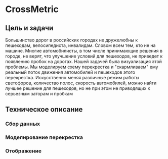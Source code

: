 # CrossMetric

## Цель и задачи

   Большинство дорог в российских городах не дружелюбны к пешеходам, велосипедиста, инвалидам.
   Словом всем тем, кто не на машине. Многие автомобилисты, в том числе принимающие решения в городе,
   не верят, что улучшение условий для пешеходов, не приведет к появлению пробок на дорогах.
   Нашей задачей была  визуализация этой проблемы. Мы моделируем схему перекрестка и "скармливаем"
   ему реальный поток движения автомобилей и пешеходов  этого перекрестка.
   Искусственно меняя различные режим работы светофоров, количество полос, скорость автомобилей,
    можно найти лучшее решение для пешеходов, но не при этом не приводящих к серьезным заторам и пробкам

## Техническое описание

### Сбор данных

### Моделирование перекрестка

### Отображение